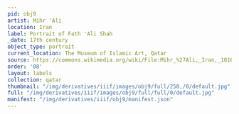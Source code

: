 ```yaml
---
pid: obj9
artist: Mihr 'Ali
location: Iran
label: Portrait of Fath 'Ali Shah
_date: 17th century
object_type: portrait
current_location: The Museum of Islamic Art, Qatar
source: https://commons.wikimedia.org/wiki/File:Mihr_%27Ali,_Iran,_1816_-_Portrait_of_Fath_%27Ali_Shah_-_Google_Art_Project.jpg
order: '08'
layout: labels
collection: qatar
thumbnail: "/img/derivatives/iiif/images/obj9/full/250,/0/default.jpg"
full: "/img/derivatives/iiif/images/obj9/full/full/0/default.jpg"
manifest: "/img/derivatives/iiif/obj9/manifest.json"
---
```

